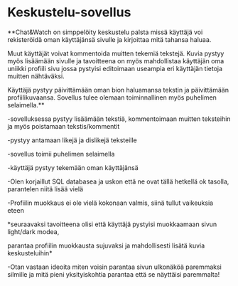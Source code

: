 # Keskustelu-sovellus



**Chat&Watch on simppelöity keskustelu palsta missä käyttäjä voi rekisteröidä oman käyttäjänsä sivulle ja kirjoittaa mitä tahansa haluaa.

Muut käyttäjät voivat kommentoida muitten tekemiä tekstejä. 
Kuvia pystyy myös lisäämään sivulle ja tavoitteena on myös mahdollistaa käyttäjän oma uniikki profiili sivu jossa pystyisi editoimaan useampia eri käyttäjän tietoja muitten nähtäväksi.

Käyttäjä pystyy päivittämään oman bion haluamansa tekstin ja päivittämään profiilikuvaansa.
Sovellus tulee olemaan toiminnallinen myös puhelimen selaimella.**


-sovelluksessa pystyy lisäämään tekstiä, kommentoimaan muitten teksteihin ja myös poistamaan tekstis/kommentit

-pystyy antamaan likejä ja dislikejä teksteille

-sovellus toimii puhelimen selaimella

-käyttäjä pystyy tekemään oman käyttäjänsä

-Olen korjaillut SQL databasea ja uskon että ne ovat tällä hetkellä ok tasolla, parantelen niitä lisää vielä

-Profiilin muokkaus ei ole vielä kokonaan valmis, siinä tullut vaikeuksia eteen

*seuraavaksi tavoitteena olisi että käyttäjä pystyisi muokkaamaan sivun light/dark modea,

parantaa profiilin muokkausta sujuvaksi ja mahdollisesti lisätä kuvia keskusteluihin*

-Otan vastaan ideoita miten voisin parantaa sivun ulkonäköä paremmaksi silmille ja mitä pieni yksityiskohtia parantaa että se näyttäisi paremmalta!

